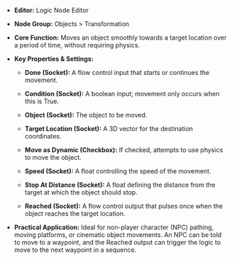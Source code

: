 - **Editor:** Logic Node Editor
    
- **Node Group:** Objects > Transformation
    
- **Core Function:** Moves an object smoothly towards a target location over a period of time, without requiring physics.
    
- **Key Properties & Settings:**
    
    - **Done (Socket):** A flow control input that starts or continues the movement.
        
    - **Condition (Socket):** A boolean input; movement only occurs when this is True.
        
    - **Object (Socket):** The object to be moved.
        
    - **Target Location (Socket):** A 3D vector for the destination coordinates.
        
    - **Move as Dynamic (Checkbox):** If checked, attempts to use physics to move the object.
        
    - **Speed (Socket):** A float controlling the speed of the movement.
        
    - **Stop At Distance (Socket):** A float defining the distance from the target at which the object should stop.
        
    - **Reached (Socket):** A flow control output that pulses once when the object reaches the target location.
        
- **Practical Application:** Ideal for non-player character (NPC) pathing, moving platforms, or cinematic object movements. An NPC can be told to move to a waypoint, and the Reached output can trigger the logic to move to the next waypoint in a sequence.